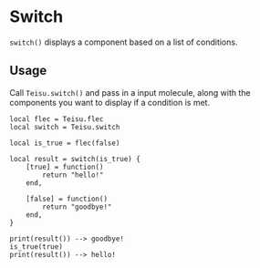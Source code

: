 # Switch

`switch()` displays a component based on a list of conditions.

## Usage

Call `Teisu.switch()` and pass in a input molecule, along with the components you want to display if a condition is met.

```luau {6-14}
local flec = Teisu.flec
local switch = Teisu.switch

local is_true = flec(false)

local result = switch(is_true) {
    [true] = function()
        return "hello!"
    end,

    [false] = function()
        return "goodbye!"
    end,
}

print(result()) --> goodbye!
is_true(true)
print(result()) --> hello!
```